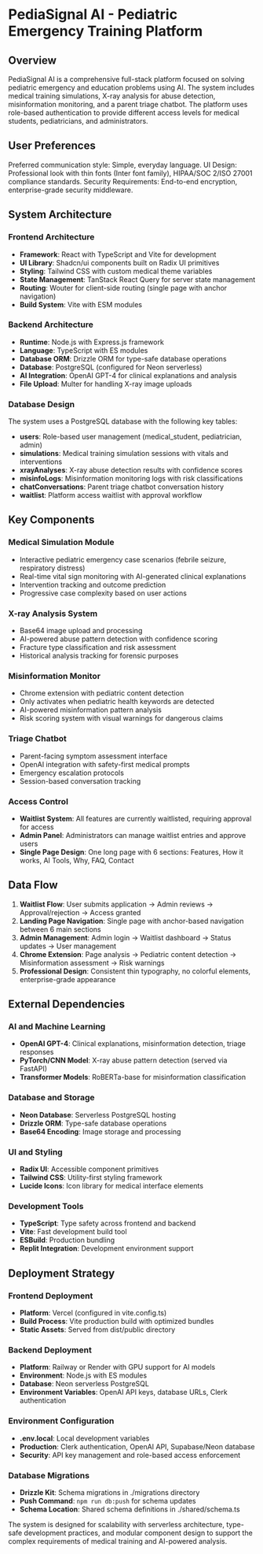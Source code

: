 # PediaSignal AI - Pediatric Emergency Training Platform

## Overview

PediaSignal AI is a comprehensive full-stack platform focused on solving pediatric emergency and education problems using AI. The system includes medical training simulations, X-ray analysis for abuse detection, misinformation monitoring, and a parent triage chatbot. The platform uses role-based authentication to provide different access levels for medical students, pediatricians, and administrators.

## User Preferences

Preferred communication style: Simple, everyday language.
UI Design: Professional look with thin fonts (Inter font family), HIPAA/SOC 2/ISO 27001 compliance standards.
Security Requirements: End-to-end encryption, enterprise-grade security middleware.

## System Architecture

### Frontend Architecture
- **Framework**: React with TypeScript and Vite for development
- **UI Library**: Shadcn/ui components built on Radix UI primitives
- **Styling**: Tailwind CSS with custom medical theme variables
- **State Management**: TanStack React Query for server state management
- **Routing**: Wouter for client-side routing (single page with anchor navigation)
- **Build System**: Vite with ESM modules

### Backend Architecture
- **Runtime**: Node.js with Express.js framework
- **Language**: TypeScript with ES modules
- **Database ORM**: Drizzle ORM for type-safe database operations
- **Database**: PostgreSQL (configured for Neon serverless)
- **AI Integration**: OpenAI GPT-4 for clinical explanations and analysis
- **File Upload**: Multer for handling X-ray image uploads

### Database Design
The system uses a PostgreSQL database with the following key tables:
- **users**: Role-based user management (medical_student, pediatrician, admin)
- **simulations**: Medical training simulation sessions with vitals and interventions
- **xrayAnalyses**: X-ray abuse detection results with confidence scores
- **misinfoLogs**: Misinformation monitoring logs with risk classifications
- **chatConversations**: Parent triage chatbot conversation history
- **waitlist**: Platform access waitlist with approval workflow

## Key Components

### Medical Simulation Module
- Interactive pediatric emergency case scenarios (febrile seizure, respiratory distress)
- Real-time vital sign monitoring with AI-generated clinical explanations
- Intervention tracking and outcome prediction
- Progressive case complexity based on user actions

### X-ray Analysis System
- Base64 image upload and processing
- AI-powered abuse pattern detection with confidence scoring
- Fracture type classification and risk assessment
- Historical analysis tracking for forensic purposes

### Misinformation Monitor
- Chrome extension with pediatric content detection
- Only activates when pediatric health keywords are detected
- AI-powered misinformation pattern analysis
- Risk scoring system with visual warnings for dangerous claims

### Triage Chatbot
- Parent-facing symptom assessment interface
- OpenAI integration with safety-first medical prompts
- Emergency escalation protocols
- Session-based conversation tracking

### Access Control
- **Waitlist System**: All features are currently waitlisted, requiring approval for access
- **Admin Panel**: Administrators can manage waitlist entries and approve users
- **Single Page Design**: One long page with 6 sections: Features, How it works, AI Tools, Why, FAQ, Contact

## Data Flow

1. **Waitlist Flow**: User submits application → Admin reviews → Approval/rejection → Access granted
2. **Landing Page Navigation**: Single page with anchor-based navigation between 6 main sections
3. **Admin Management**: Admin login → Waitlist dashboard → Status updates → User management
4. **Chrome Extension**: Page analysis → Pediatric content detection → Misinformation assessment → Risk warnings
5. **Professional Design**: Consistent thin typography, no colorful elements, enterprise-grade appearance

## External Dependencies

### AI and Machine Learning
- **OpenAI GPT-4**: Clinical explanations, misinformation detection, triage responses
- **PyTorch/CNN Model**: X-ray abuse pattern detection (served via FastAPI)
- **Transformer Models**: RoBERTa-base for misinformation classification

### Database and Storage
- **Neon Database**: Serverless PostgreSQL hosting
- **Drizzle ORM**: Type-safe database operations
- **Base64 Encoding**: Image storage and processing

### UI and Styling
- **Radix UI**: Accessible component primitives
- **Tailwind CSS**: Utility-first styling framework
- **Lucide Icons**: Icon library for medical interface elements

### Development Tools
- **TypeScript**: Type safety across frontend and backend
- **Vite**: Fast development build tool
- **ESBuild**: Production bundling
- **Replit Integration**: Development environment support

## Deployment Strategy

### Frontend Deployment
- **Platform**: Vercel (configured in vite.config.ts)
- **Build Process**: Vite production build with optimized bundles
- **Static Assets**: Served from dist/public directory

### Backend Deployment
- **Platform**: Railway or Render with GPU support for AI models
- **Environment**: Node.js with ES modules
- **Database**: Neon serverless PostgreSQL
- **Environment Variables**: OpenAI API keys, database URLs, Clerk authentication

### Environment Configuration
- **.env.local**: Local development variables
- **Production**: Clerk authentication, OpenAI API, Supabase/Neon database
- **Security**: API key management and role-based access enforcement

### Database Migrations
- **Drizzle Kit**: Schema migrations in ./migrations directory
- **Push Command**: `npm run db:push` for schema updates
- **Schema Location**: Shared schema definitions in ./shared/schema.ts

The system is designed for scalability with serverless architecture, type-safe development practices, and modular component design to support the complex requirements of medical training and AI-powered analysis.